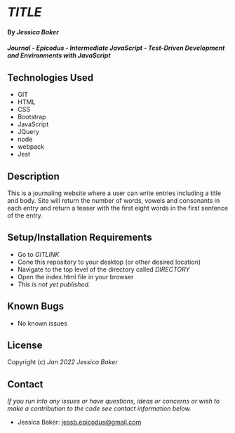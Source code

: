 # _TITLE_

#### By _**Jessica Baker**_ 

#### _Journal - Epicodus - Intermediate JavaScript - Test-Driven Development and Environments with JavaScript_

## Technologies Used

* GIT
* HTML
* CSS
* Bootstrap
* JavaScript
* JQuery
* node
* webpack
* Jest

## Description

This is a journaling website where a user can write entries including a title and body. Site will return the number of words, vowels and consonants in each entry and return a teaser with the first eight words in the first sentence of the entry. 

## Setup/Installation Requirements

* Go to _GITLINK_
* Cone this repository to your desktop (or other desired location)
* Navigate to the top level of the directory called _DIRECTORY_
* Open the index.html file in your browser
* _This is not yet published._

## Known Bugs

* No known issues

## License

Copyright (c) _Jan 2022_ _Jessica Baker_

## Contact

_If you run into any issues or have questions, ideas or concerns or wish to make a contribution to the code see contact information below._
* Jessica Baker: jessb.epicodus@gmail.com
